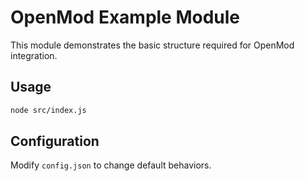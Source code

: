 # OpenMod Example Module

This module demonstrates the basic structure required for OpenMod integration.

## Usage
```bash
node src/index.js
```

## Configuration
Modify `config.json` to change default behaviors.
